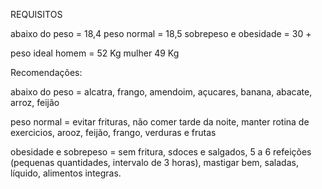 REQUISITOS

abaixo do peso = 18,4 
peso normal = 18,5 
sobrepeso e obesidade = 30 +


peso ideal
homem = 52 Kg 
mulher 49 Kg


Recomendações:


abaixo do peso = alcatra, frango, amendoim, açucares, banana, abacate, arroz, feijão


peso normal = evitar frituras, não comer tarde da noite, manter rotina de exercicios, arooz, feijão, frango, verduras e frutas


obesidade e sobrepeso = sem fritura, sdoces e salgados, 5 a 6 refeições (pequenas quantidades, intervalo de 3 horas), mastigar bem, saladas, líquido, alimentos integras.
